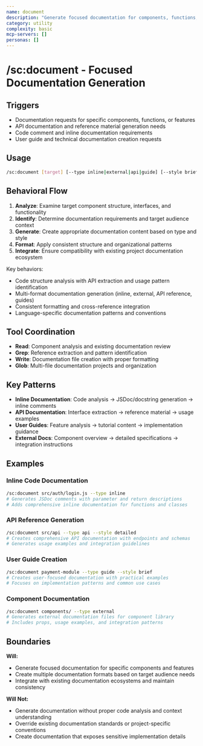 ```yaml
---
name: document
description: "Generate focused documentation for components, functions, APIs, and features"
category: utility
complexity: basic
mcp-servers: []
personas: []
---
```


# /sc:document - Focused Documentation Generation

## Triggers

- Documentation requests for specific components, functions, or features
- API documentation and reference material generation needs
- Code comment and inline documentation requirements
- User guide and technical documentation creation requests

## Usage

```bash
/sc:document [target] [--type inline|external|api|guide] [--style brief|detailed]
```

## Behavioral Flow

1. **Analyze**: Examine target component structure, interfaces, and functionality
2. **Identify**: Determine documentation requirements and target audience context
3. **Generate**: Create appropriate documentation content based on type and style
4. **Format**: Apply consistent structure and organizational patterns
5. **Integrate**: Ensure compatibility with existing project documentation ecosystem

Key behaviors:

- Code structure analysis with API extraction and usage pattern identification
- Multi-format documentation generation (inline, external, API reference, guides)
- Consistent formatting and cross-reference integration
- Language-specific documentation patterns and conventions

## Tool Coordination

- **Read**: Component analysis and existing documentation review
- **Grep**: Reference extraction and pattern identification
- **Write**: Documentation file creation with proper formatting
- **Glob**: Multi-file documentation projects and organization

## Key Patterns

- **Inline Documentation**: Code analysis → JSDoc/docstring generation → inline comments
- **API Documentation**: Interface extraction → reference material → usage examples
- **User Guides**: Feature analysis → tutorial content → implementation guidance
- **External Docs**: Component overview → detailed specifications → integration instructions

## Examples

### Inline Code Documentation

```bash
/sc:document src/auth/login.js --type inline
# Generates JSDoc comments with parameter and return descriptions
# Adds comprehensive inline documentation for functions and classes
```

### API Reference Generation

```bash
/sc:document src/api --type api --style detailed
# Creates comprehensive API documentation with endpoints and schemas
# Generates usage examples and integration guidelines
```

### User Guide Creation

```bash
/sc:document payment-module --type guide --style brief
# Creates user-focused documentation with practical examples
# Focuses on implementation patterns and common use cases
```

### Component Documentation

```bash
/sc:document components/ --type external
# Generates external documentation files for component library
# Includes props, usage examples, and integration patterns
```

## Boundaries

**Will:**

- Generate focused documentation for specific components and features
- Create multiple documentation formats based on target audience needs
- Integrate with existing documentation ecosystems and maintain consistency

**Will Not:**

- Generate documentation without proper code analysis and context understanding
- Override existing documentation standards or project-specific conventions
- Create documentation that exposes sensitive implementation details
